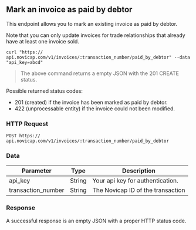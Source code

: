 ## Mark an invoice as paid by debtor

This endpoint allows you to mark an existing invoice as paid by debtor.

Note that you can only update invoices for trade relationships that already have at least one invoice sold.

```shell
curl "https://  api.novicap.com/v1/invoices/:transaction_number/paid_by_debtor" --data "api_key=abcd"
```

> The above command returns a empty JSON with the 201 CREATE status.

Possible returned status codes:

- 201 (created) if the invoice has been marked as paid by debtor.
- 422 (unprocessable entity) if the invoice could not been modified.

### HTTP Request

`POST https://  api.novicap.com/v1/invoices/:transaction_number/paid_by_debtor`

### Data

Parameter          | Type   | Description
-------------------|--------|----------------------------------
api_key            | String | Your api key for authentication.
transaction_number | String | The Novicap ID of the transaction

### Response

A successful response is an empty JSON with a proper HTTP status code.
